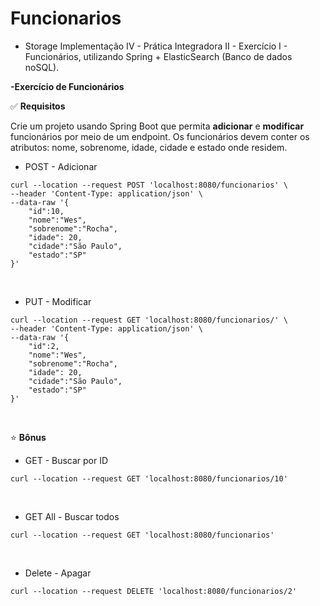 # Funcionarios
* Storage Implementação IV - Prática  Integradora II - Exercício I - Funcionários, utilizando Spring + ElasticSearch (Banco de dados noSQL).

**-Exercício de Funcionários**

✅ **Requisitos**

Crie um projeto usando Spring Boot que permita **adicionar** e **modificar** funcionários por
meio de um endpoint. Os funcionários devem conter os atributos: nome, sobrenome,
idade, cidade e estado onde residem.
<br>

- POST - Adicionar
```
curl --location --request POST 'localhost:8080/funcionarios' \
--header 'Content-Type: application/json' \
--data-raw '{
    "id":10,
    "nome":"Wes",
    "sobrenome":"Rocha",
    "idade": 20,
    "cidade":"São Paulo",
    "estado":"SP"
}'
```
<br>

- PUT - Modificar
```
curl --location --request GET 'localhost:8080/funcionarios/' \
--header 'Content-Type: application/json' \
--data-raw '{
    "id":2,
    "nome":"Wes",
    "sobrenome":"Rocha",
    "idade": 20,
    "cidade":"São Paulo",
    "estado":"SP"
}'
```
<br>

⭐️ **Bônus**

- GET - Buscar por ID
```
curl --location --request GET 'localhost:8080/funcionarios/10'
```
<br>

- GET All - Buscar todos
```
curl --location --request GET 'localhost:8080/funcionarios'
```
<br>

- Delete - Apagar
```
curl --location --request DELETE 'localhost:8080/funcionarios/2'
```
